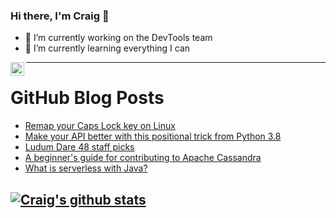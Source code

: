 ### Hi there, I'm Craig 👋

<!--
**CraigTeelFugro/CraigTeelFugro** is a ✨ _special_ ✨ repository because its `README.md` (this file) appears on your GitHub profile.

Here are some ideas to get you started:
-->

- 🔭 I’m currently working on the DevTools team
- 🌱 I’m currently learning everything I can

[<img align="left" alt="Craig Teel | LinkedIn" width="22px" src="https://cdn.jsdelivr.net/npm/simple-icons@v3/icons/linkedin.svg" />][linkedin]

---

# GitHub Blog Posts

<!-- BLOG-POST-LIST:START -->
- [Remap your Caps Lock key on Linux](https://opensource.com/article/21/5/remap-caps-lock-key-linux)
- [Make your API better with this positional trick from Python 3.8](https://opensource.com/article/21/5/python-38-features)
- [Ludum Dare 48 staff picks](https://github.blog/2021-05-19-ludum-dare-48-staff-picks/)
- [A beginner&#039;s guide for contributing to Apache Cassandra](https://opensource.com/article/21/5/apache-cassandra)
- [What is serverless with Java?](https://opensource.com/article/21/5/what-serverless-java)
<!-- BLOG-POST-LIST:END -->

## [![Craig's github stats](https://github-readme-stats.vercel.app/api?username=craigteelfugro)](https://github.com/anuraghazra/github-readme-stats)


[linkedin]: https://linkedin.com/in/craig-teel-b8786771
